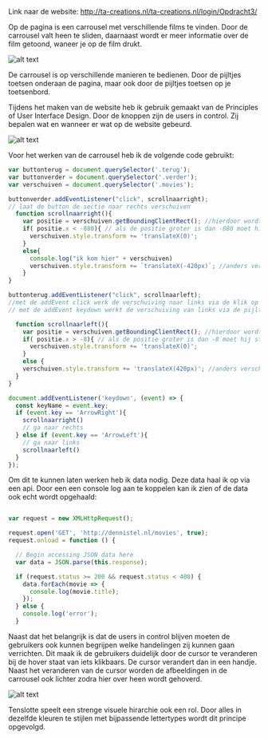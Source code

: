 Link naar de website: http://ta-creations.nl/ta-creations.nl/login/Opdracht3/

Op de pagina is een carrousel met verschillende films te vinden. Door de carrousel valt heen te sliden, daarnaast wordt er meer informatie over de film getoond, waneer je op de film drukt.

![alt text](https://media.giphy.com/media/vNdFZUAudCTehMDRky/giphy.gif)

De carrousel is op verschillende manieren te bedienen. Door de pijltjes toetsen onderaan de pagina, maar ook door de pijltjes toetsen op je toetsenbord. 

Tijdens het maken van de website heb ik gebruik gemaakt van de Principles of User Interface Design. Door de knoppen zijn de users in control. Zij bepalen wat en wanneer er wat op de website gebeurd. 

![alt text](https://media.giphy.com/media/7TqWEmAAUZdnQxoFC1/giphy.gif)

Voor het werken van de carrousel heb ik de volgende code gebruikt:

```js
var buttonterug = document.querySelector('.terug');
var buttonverder = document.querySelector('.verder');
var verschuiven = document.querySelector('.movies');

buttonverder.addEventListener("click", scrollnaarright);
// laat de button de sectie naar rechts verschuiven
  function scrollnaarright(){
    var positie = verschuiven.getBoundingClientRect(); //hierdoor wordt er gekeken naar de positie zodra die verschuifd
    if( positie.x < -880){ // als de positie groter is dan -880 moet hij stoppen met verschuiven
      verschuiven.style.transform += 'translateX(0)';
    }
    else{
      console.log("ik kom hier" + verschuiven)
      verschuiven.style.transform += `translateX(-420px)`; //anders verschuifd de sectie met -420px
    }
}

buttonterug.addEventListener("click", scrollnaarleft);
//met de addEvent click werk de verschuiving naar links via de klik op de pijltjesbutton
// met de addEvent keydown werkt de verschuiving van links via de pijltjestoetsen

  function scrollnaarleft(){
    var positie = verschuiven.getBoundingClientRect(); //hierdoor wordt er gekeken naar de positie zodra die verschuifd
    if( positie.x > -8){ // als de positie groter is dan -8 moet hij stoppen met verschuiven
      verschuiven.style.transform += 'translateX(0)';
    }
    else {
    verschuiven.style.transform += 'translateX(420px)'; //anders verschuifd de sectie met 420px
  }
}

document.addEventListener('keydown', (event) => {
  const keyName = event.key;
  if (event.key == 'ArrowRight'){
    scrollnaarright()
    // ga naar rechts
  } else if (event.key == 'ArrowLeft'){
    // ga naar links
    scrollnaarleft()
  }
});
```

Om dit te kunnen laten werken heb ik data nodig. Deze data haal ik op via een api. Door een een console log aan te koppelen kan ik zien of de data ook echt wordt opgehaald:

```js

var request = new XMLHttpRequest();

request.open('GET', 'http://dennistel.nl/movies', true);
request.onload = function () {

  // Begin accessing JSON data here
  var data = JSON.parse(this.response);

  if (request.status >= 200 && request.status < 400) {
    data.forEach(movie => {
      console.log(movie.title);
    });
  } else {
    console.log('error');
  }

```

Naast dat het belangrijk is dat de users in control blijven moeten de gebruikers ook kunnen begrijpen welke handelingen zij kunnen gaan verrichten. Dit maak ik de gebruikers duidelijk door de cursor te veranderen bij de hover staat van iets klikbaars. De cursor verandert dan in een handje. Naast het veranderen van de cursor worden de afbeeldingen in de carrousel ook lichter zodra hier over heen wordt gehoverd.

![alt text](https://media.giphy.com/media/5hgUcrZF5KPbJoKRZD/giphy.gif)

Tenslotte speelt een strenge visuele hirarchie ook een rol. Door alles in dezelfde kleuren te stijlen met bijpassende lettertypes wordt dit principe opgevolgd. 




